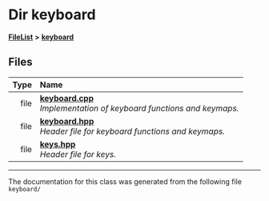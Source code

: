 

# Dir keyboard



[**FileList**](files.md) **>** [**keyboard**](dir_fb0b1e2663c8abb876623317aa8e6792.md)












## Files

| Type | Name |
| ---: | :--- |
| file | [**keyboard.cpp**](keyboard_8cpp.md) <br>_Implementation of keyboard functions and keymaps._  |
| file | [**keyboard.hpp**](keyboard_8hpp.md) <br>_Header file for keyboard functions and keymaps._  |
| file | [**keys.hpp**](keys_8hpp.md) <br>_Header file for keys._  |



























































------------------------------
The documentation for this class was generated from the following file `keyboard/`

